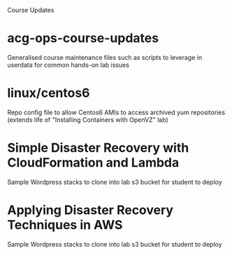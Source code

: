 Course Updates
# acg-ops-course-updates
Generalised course maintenance files such as scripts to leverage in userdata for common hands-on lab issues

# linux/centos6
Repo config file to allow Centos6 AMIs to access archived yum repositories (extends life of "Installing Containers with OpenVZ" lab)

# Simple Disaster Recovery with CloudFormation and Lambda
Sample Wordpress stacks to clone into lab s3 bucket for student to deploy

# Applying Disaster Recovery Techniques in AWS
Sample Wordpress stacks to clone into lab s3 bucket for student to deploy
